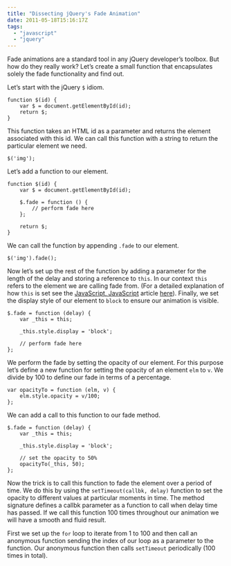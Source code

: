 ```yaml
---
title: "Dissecting jQuery's Fade Animation"
date: 2011-05-18T15:16:17Z
tags:
  - "javascript"
  - "jquery"
---
```


Fade animations are a standard tool in any jQuery developer’s toolbox. But how do they really work? Let’s create a small function that encapsulates solely the fade functionality and find out.

<!--more-->

Let’s start with the jQuery `$` idiom.

    function $(id) {
        var $ = document.getElementById(id);
        return $;
    }

This function takes an HTML id as a parameter and returns the element associated with this id. We can call this function with a string to return the particular element we need.

    $('img');

Let’s add a function to our element.

    function $(id) {
        var $ = document.getElementById(id);
    
        $.fade = function () {
            // perform fade here
        };
    
        return $;
    }

We can call the function by appending `.fade` to our element.

    $('img').fade();

Now let’s set up the rest of the function by adding a parameter for the length of the delay and storing a reference to `this`. In our context `this` refers to the element we are calling fade from. (For a detailed explanation of how `this` is set see the [JavaScript, JavaScript][1] article [here][2]). Finally, we set the display style of our element to `block` to ensure our animation is visible.

 [1]: http://javascriptweblog.wordpress.com
 [2]: http://javascriptweblog.wordpress.com/.../understanding-javascripts-this/

    $.fade = function (delay) {
        var _this = this;
    
        _this.style.display = 'block';
    
        // perform fade here
    };

We perform the fade by setting the opacity of our element. For this purpose let’s define a new function for setting the opacity of an element `elm` to `v`. We divide by 100 to define our fade in terms of a percentage.

    var opacityTo = function (elm, v) {
        elm.style.opacity = v/100;
    };

We can add a call to this function to our fade method.

    $.fade = function (delay) {
        var _this = this;
    
        _this.style.display = 'block';
    
        // set the opacity to 50%
        opacityTo(_this, 50);
    };

Now the trick is to call this function to fade the element over a period of time. We do this by using the `setTimeout(callbk, delay)` function to set the opacity to different values at particular moments in time. The method signature defines a callbk parameter as a function to call when delay time has passed. If we call this function 100 times throughout our animation we will have a smooth and fluid result.

First we set up the `for` loop to iterate from 1 to 100 and then call an anonymous function sending the index of our loop as a parameter to the function. Our anonymous function then calls `setTimeout` periodically (100 times in total).

